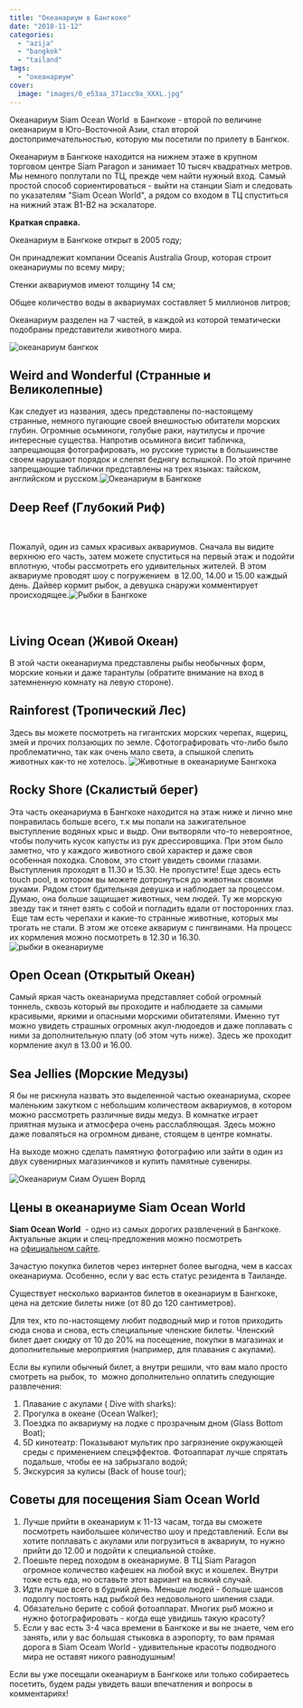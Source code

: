 ```yaml
---
title: "Океанариум в Бангкоке"
date: "2018-11-12"
categories: 
  - "azija"
  - "bangkok"
  - "tailand"
tags: 
  - "океанариум"
cover:
  image: "images/0_e53aa_371acc9a_XXXL.jpg"
---
```


Океанариум Siam Ocean World  в Бангкоке - второй по величине океанариум в Юго-Восточной Азии, стал второй достопримечательностью, которую мы посетили по прилету в Бангкок.

<!--more-->

Океанариум в Бангкоке находится на нижнем этаже в крупном торговом центре Siam Paragon и занимает 10 тысяч квадратных метров. Мы немного поплутали по ТЦ, прежде чем найти нужный вход. Самый простой способ сориентироваться - выйти на станции Siam и следовать по указателям "Siam Ocean World", а рядом со входом в ТЦ спуститься на нижний этаж B1-B2 на эскалаторе.

**Краткая справка.**

Океанариум в Бангкоке открыт в 2005 году;

Он принадлежит компании Oceanis Australia Group, которая строит океанариумы по всему миру;

Стенки аквариумов имеют толщину 14 см;

Общее количество воды в аквариумах составляет 5 миллионов литров;

Океанариум разделен на 7 частей, в каждой из которой тематически подобраны представители животного мира.

![океанариум бангкок](images/0_e53a5_b5c3a051_XXL.jpg)

## **Weird and Wonderful (Странные и Великолепные)**

Как следует из названия, здесь представлены по-настоящему странные, немного пугающие своей внешностью обитатели морских глубин. Огромные осьминоги, голубые раки, наутилусы и прочие интересные существа. Напротив осьминога висит табличка, запрещающая фотографировать, но русские туристы в большинстве своем нарушают порядок и слепят беднягу вспышкой. По этой причине запрещающие таблички представлены на трех языках: тайском, английском и русском.![Океанариум в Бангкоке](images/0_e53a7_a270d79b_XXL.jpg)

## **Deep Reef (Глубокий Риф)**

 

Пожалуй, один из самых красивых аквариумов. Сначала вы видите верхнюю его часть, затем можете спуститься на первый этаж и подойти вплотную, чтобы рассмотреть его удивительных жителей. В этом аквариуме проводят шоу с погружением  в 12.00, 14.00 и 15.00 каждый день. Дайвер кормит рыбок, а девушка снаружи комментирует происходящее.![Рыбки в Бангкоке](images/0_e53a3_7db1bf53_XXL.jpg)

 

## **Living Ocean (Живой Океан)**

В этой части океанариума представлены рыбы необычных форм, морские коньки и даже тарантулы (обратите внимание на вход в затемненную комнату на левую стороне).

## **Rainforest (Тропический Лес)**

Здесь вы можете посмотреть на гигантских морских черепах, ящериц, змей и прочих ползающих по земле. Сфотографировать что-либо было проблематично, так как очень мало света, а спышкой слепить животных как-то не хотелось. ![Животные в океанариуме Бангкока](images/0_e53af_f1dd5cc0_XXL.jpg)

## **Rocky Shore (Скалистый берег)**

Эта часть океанариума в Бангкоке находится на этаж ниже и лично мне понравилась больше всего, т.к мы попали на зажигательное выступление водяных крыс и выдр. Они вытворяли что-то невероятное, чтобы получить кусок капусты из рук дрессировщика. При этом было заметно, что у каждого животного свой характер и даже своя особенная походка. Словом, это стоит увидеть своими глазами. Выступления проходят в 11.30 и 15.30. Не пропустите! Еще здесь есть touch pool, в котором вы можете дотронуться до животных своими руками. Рядом стоит бдительная девушка и наблюдает за процессом. Думаю, она больше защищает животных, чем людей. Ту же морскую звезду так и тянет взять с собой и погладить вдали от посторонних глаз.  Еще там есть черепахи и какие-то странные животные, которых мы трогать не стали. В этом же отсеке аквариум с пингвинами. На процесс их кормления можно посмотреть в 12.30 и 16.30. ![рыбки в океанариуме](images/0_e53ac_9e80e4c7_XXL.jpg)

## **Open Ocean (Открытый Океан)**

Самый яркая часть океанариума представляет собой огромный тоннель, сквозь который вы проходите и наблюдаете за самыми красивыми, яркими и опасными морскими обитателями. Именно тут можно увидеть страшных огромных акул-людоедов и даже поплавать с ними за дополнительную плату (об этом чуть ниже). Здесь же проходит кормление акул в 13.00 и 16.00.

## **Sea Jellies (Морские Медузы)**

Я бы не рискнула назвать это выделенной частью океанариума, скорее маленьким закутком с небольшим количеством аквариумов, в котором можно рассмотреть различные виды медуз. В комнатке играет приятная музыка и атмосфера очень расслабляющая. Здесь можно даже поваляться на огромном диване, стоящем в центре комнаты.

На выходе можно сделать памятную фотографию или зайти в один из двух сувенирных магазинчиков и купить памятные сувениры.

![Океанариум Сиам Оушен Ворлд](images/0_e53a1_f99db4d4_XXL.jpg)

## Цены в океанариуме Siam Ocean World

**Siam Ocean World**  - одно из самых дорогих развлечений в Бангкоке. Актуальные акции и спец-предложения можно посмотреть на [официальном сайте](https://www.sealifebangkok.com/en/tickets/).

Зачастую покупка билетов через интернет более выгодна, чем в кассах океанариума. Особенно, если у вас есть статус резидента в Таиланде.

Существует несколько вариантов билетов в океанариум в Бангкоке, цена на детские билеты ниже (от 80 до 120 сантиметров).

Для тех, кто по-настоящему любит подводный мир и готов приходить сюда снова и снова, есть специальные членские билеты. Членский билет дает скидку от 10 до 20% на посещение, покупки в магазинах и дополнительные мероприятия (например, для плавания с акулами).

Если вы купили обычный билет, а внутри решили, что вам мало просто смотреть на рыбок, то  можно дополнительно оплатить следующие развлечения:

1. Плавание с акулами ( Dive with sharks):
2. Прогулка в океане (Ocean Walker);
3. Поездка по аквариуму на лодке с прозрачным дном (Glass Bottom Boat);
4. 5D кинотеатр: Показывают мультик про загрязнение окружающей среды с применением спецэффектов. Фотоаппарат лучше спрятать подальше, чтобы ее на забрызгало водой;
5. Экскурсия за кулисы (Back of house tour);

## Советы для посещения **Siam Ocean World**

1. Лучше прийти в океанариум к 11-13 часам, тогда вы сможете посмотреть наибольшее количество шоу и представлений. Если вы хотите поплавать с акулами или погрузиться в аквариум, то нужно прийти до 12.00 и подойти к специальной стойке.
2. Поешьте перед походом в океанариуме. В ТЦ Siam Paragon огромное количество кафешек на любой вкус и кошелек. Внутри тоже есть еда, но оставьте этот вариант на всякий случай.
3. Идти лучше всего в будний день. Меньше людей - больше шансов подолгу постоять над рыбкой без недовольного шипения сзади.
4. Обязательно берите с собой фотоаппарат. Многих рыб можно и нужно фотографировать - когда еще увидишь такую красоту?
5. Если у вас есть 3-4 часа времени в Бангкоке и вы не знаете, чем его занять, или у вас большая стыковка в аэропорту, то вам прямая дорога в Siam Oceam World - удивительные красоты подводного мира не оставят никого равнодушным!

Если вы уже посещали океанариум в Бангкоке или только собираетесь посетить, будем рады увидеть ваши впечатления и вопросы в комментариях!
